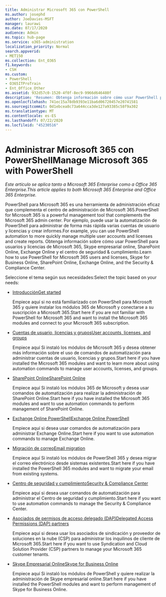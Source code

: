 ```yaml
---
title: Administrar Microsoft 365 con PowerShell
ms.author: josephd
author: JoeDavies-MSFT
manager: laurawi
ms.date: 07/17/2020
audience: Admin
ms.topic: hub-page
ms.service: o365-administration
localization_priority: Normal
search.appverid:
- MET150
ms.collection: Ent_O365
f1.keywords:
- CSH
ms.custom:
- PowerShell
- O365ITProTrain
- Ent_Office_Other
ms.assetid: 932d57c0-1520-4f0f-8ec9-9966d646480f
description: 'Resumen: Obtenga información sobre cómo usar PowerShell para administrar usuarios y licencias de Microsoft 365, Skype empresarial online, SharePoint Online, Exchange Online y el centro de seguridad & cumplimiento.'
ms.openlocfilehash: 741ec15a78db9393e11ba6d06720457e20741581
ms.sourcegitcommit: 0d1ebcea8c73a644cca3de127a93385c58f9a302
ms.translationtype: MT
ms.contentlocale: es-ES
ms.lasthandoff: 07/22/2020
ms.locfileid: "45230516"
---
```

# <a name="manage-microsoft-365-with-powershell"></a><span data-ttu-id="b429b-103">Administrar Microsoft 365 con PowerShell</span><span class="sxs-lookup"><span data-stu-id="b429b-103">Manage Microsoft 365 with PowerShell</span></span>

<span data-ttu-id="b429b-104">*Este artículo se aplica tanto a Microsoft 365 Enterprise como a Office 365 Enterprise.*</span><span class="sxs-lookup"><span data-stu-id="b429b-104">*This article applies to both Microsoft 365 Enterprise and Office 365 Enterprise.*</span></span>

<span data-ttu-id="b429b-105">PowerShell para Microsoft 365 es una herramienta de administración eficaz que complementa el centro de administración de Microsoft 365.</span><span class="sxs-lookup"><span data-stu-id="b429b-105">PowerShell for Microsoft 365 is a powerful management tool that complements the Microsoft 365 admin center.</span></span> <span data-ttu-id="b429b-106">Por ejemplo, puede usar la automatización de PowerShell para administrar de forma más rápida varias cuentas de usuario y licencias y crear informes.</span><span class="sxs-lookup"><span data-stu-id="b429b-106">For example, you can use PowerShell automation to more quickly manage multiple user accounts and licenses and create reports.</span></span> <span data-ttu-id="b429b-107">Obtenga información sobre cómo usar PowerShell para usuarios y licencias de Microsoft 365, Skype empresarial online, SharePoint Online, Exchange Online y el centro de seguridad & cumplimiento.</span><span class="sxs-lookup"><span data-stu-id="b429b-107">Learn how to use PowerShell for Microsoft 365 users and licenses, Skype for Business Online, SharePoint Online, Exchange Online, and the Security & Compliance Center.</span></span>
  
<span data-ttu-id="b429b-108">Seleccione el tema según sus necesidades:</span><span class="sxs-lookup"><span data-stu-id="b429b-108">Select the topic based on your needs:</span></span>
  
- [<span data-ttu-id="b429b-109">Introducción</span><span class="sxs-lookup"><span data-stu-id="b429b-109">Get started</span></span>](getting-started-with-office-365-powershell.md)

    <span data-ttu-id="b429b-110">Empiece aquí si no está familiarizado con PowerShell para Microsoft 365 y quiere instalar los módulos 365 de Microsoft y conectarse a su suscripción a Microsoft 365.</span><span class="sxs-lookup"><span data-stu-id="b429b-110">Start here if you are not familiar with PowerShell for Microsoft 365 and want to install the Microsoft 365 modules and connect to your Microsoft 365 subscription.</span></span>

- [<span data-ttu-id="b429b-111">Cuentas de usuario, licencias y grupos</span><span class="sxs-lookup"><span data-stu-id="b429b-111">User accounts, licenses, and groups</span></span>](manage-user-accounts-and-licenses-with-office-365-powershell.md)

    <span data-ttu-id="b429b-112">Empiece aquí Si instaló los módulos de Microsoft 365 y desea obtener más información sobre el uso de comandos de automatización para administrar cuentas de usuario, licencias y grupos.</span><span class="sxs-lookup"><span data-stu-id="b429b-112">Start here if you have installed the Microsoft 365 modules and want to learn more about using automation commands to manage user accounts, licenses, and groups.</span></span>

- [<span data-ttu-id="b429b-113">SharePoint Online</span><span class="sxs-lookup"><span data-stu-id="b429b-113">SharePoint Online</span></span>](https://docs.microsoft.com/office365/enterprise/powershell/manage-sharepoint-online-with-office-365-powershell)

    <span data-ttu-id="b429b-114">Empiece aquí Si instaló los módulos 365 de Microsoft y desea usar comandos de automatización para realizar la administración de SharePoint Online.</span><span class="sxs-lookup"><span data-stu-id="b429b-114">Start here if you have installed the Microsoft 365 modules and want to use automation commands to perform management of SharePoint Online.</span></span>

- [<span data-ttu-id="b429b-115">Exchange Online PowerShell</span><span class="sxs-lookup"><span data-stu-id="b429b-115">Exchange Online PowerShell</span></span>](https://docs.microsoft.com/powershell/exchange/exchange-online/exchange-online-powershell)

    <span data-ttu-id="b429b-116">Empiece aquí si desea usar comandos de automatización para administrar Exchange Online.</span><span class="sxs-lookup"><span data-stu-id="b429b-116">Start here if you want to use automation commands to manage Exchange Online.</span></span>

- [<span data-ttu-id="b429b-117">Migración de correo</span><span class="sxs-lookup"><span data-stu-id="b429b-117">Email migration</span></span>](use-powershell-for-email-migration-to-office-365.md)

    <span data-ttu-id="b429b-118">Empiece aquí Si instaló los módulos de PowerShell 365 y desea migrar el correo electrónico desde sistemas existentes.</span><span class="sxs-lookup"><span data-stu-id="b429b-118">Start here if you have installed the PowerShell 365 modules and want to migrate your email from existing systems.</span></span>

- [<span data-ttu-id="b429b-119">Centro de seguridad y cumplimiento</span><span class="sxs-lookup"><span data-stu-id="b429b-119">Security & Compliance Center</span></span>](https://docs.microsoft.com/powershell/exchange/office-365-scc/office-365-scc-powershell)

    <span data-ttu-id="b429b-120">Empiece aquí si desea usar comandos de automatización para administrar el Centro de seguridad y cumplimiento.</span><span class="sxs-lookup"><span data-stu-id="b429b-120">Start here if you want to use automation commands to manage the Security & Compliance Center.</span></span>

- [<span data-ttu-id="b429b-121">Asociados de permisos de acceso delegado (DAP)</span><span class="sxs-lookup"><span data-stu-id="b429b-121">Delegated Access Permissions (DAP) partners</span></span>](manage-office-365-with-windows-powershell-for-delegated-access-permissions-dap-p.md)

    <span data-ttu-id="b429b-122">Empiece aquí si desea usar los asociados de sindicación y proveedor de soluciones en la nube (CSP) para administrar los inquilinos de cliente de Microsoft 365.</span><span class="sxs-lookup"><span data-stu-id="b429b-122">Start here if you want to use Syndication and Cloud Solution Provider (CSP) partners to manage your Microsoft 365 customer tenants.</span></span>

- [<span data-ttu-id="b429b-123">Skype Empresarial Online</span><span class="sxs-lookup"><span data-stu-id="b429b-123">Skype for Business Online</span></span>](manage-skype-for-business-online-with-office-365-powershell.md)

    <span data-ttu-id="b429b-124">Empiece aquí Si instaló los módulos de PowerShell y quiere realizar la administración de Skype empresarial online.</span><span class="sxs-lookup"><span data-stu-id="b429b-124">Start here if you have installed the PowerShell modules and want to perform management of Skype for Business Online.</span></span>
